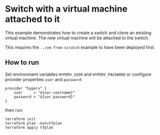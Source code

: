 # Switch with a virtual machine attached to it

This example demonstrates how to create a switch and clone an existing virtual machine. The new virtual machine will be attached to the switch.

This requires the `../vm-from-scratch` example to have been deployed first.

## How to run

Set environment variables `HYPERV_USER` and `HYPERV_PASSWORD` or configure provider properties `user` and `password`:
```
provider "hyperv" {
	user     = "${var.username}"
	password = "${var.password}"
}
```

then run:
```
terraform init
terraform plan -out=tfplan
terraform apply tfplan
```
